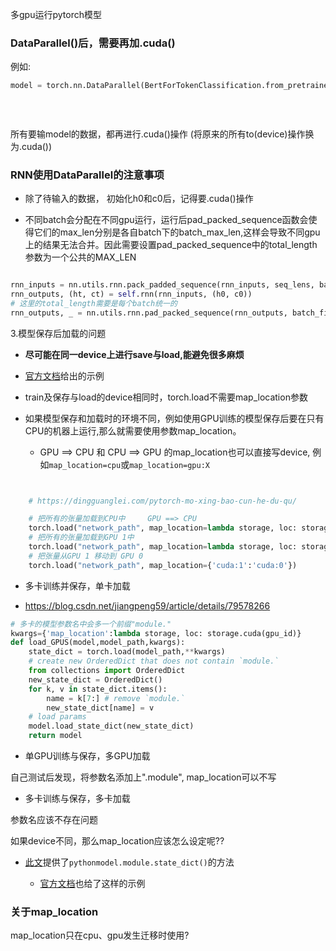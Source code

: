 多gpu运行pytorch模型

### DataParallel()后，需要再加.cuda()

例如:

```python
model = torch.nn.DataParallel(BertForTokenClassification.from_pretrained('bert_model',
                                                                             num_labels=35,
                                                                             cache_dir='/data/event/models/bert-base-uncased'),
                                                                             device_ids = [0,1]).cuda()
```

所有要输model的数据，都再进行.cuda()操作 (将原来的所有to(device)操作换为.cuda())


### RNN使用DataParallel的注意事项

* 除了待输入的数据， 初始化h0和c0后，记得要.cuda()操作

* 不同batch会分配在不同gpu运行，运行后pad_packed_sequence函数会使得它们的max_len分别是各自batch下的batch_max_len,这样会导致不同gpu上的结果无法合并。因此需要设置pad_packed_sequence中的total_length参数为一个公共的MAX_LEN

```python

rnn_inputs = nn.utils.rnn.pack_padded_sequence(rnn_inputs, seq_lens, batch_first=True)
rnn_outputs, (ht, ct) = self.rnn(rnn_inputs, (h0, c0))
# 这里的total_length需要是每个batch统一的
rnn_outputs, _ = nn.utils.rnn.pad_packed_sequence(rnn_outputs, batch_first=True, total_length=max_len)

```


3.模型保存后加载的问题

* **尽可能在同一device上进行save与load,能避免很多麻烦**

* [官方文档](https://pytorch.org/tutorials/beginner/saving_loading_models.html#saving-torch-nn-dataparallel-models)给出的示例

* train及保存与load的device相同时，torch.load不需要map_location参数

* 如果模型保存和加载时的环境不同，例如使用GPU训练的模型保存后要在只有CPU的机器上运行,那么就需要使用参数map_location。

    * GPU ==> CPU 和 CPU ==> GPU 的map_location也可以直接写device, 例如```map_location=cpu```或```map_location=gpu:X```

```python


    # https://dingguanglei.com/pytorch-mo-xing-bao-cun-he-du-qu/

    # 把所有的张量加载到CPU中     GPU ==> CPU
    torch.load("network_path", map_location=lambda storage, loc: storage)
    # 把所有的张量加载到GPU 1中   
    torch.load("network_path", map_location=lambda storage, loc: storage.cuda(1))
    # 把张量从GPU 1 移动到 GPU 0
    torch.load("network_path", map_location={'cuda:1':'cuda:0'})
```

* 多卡训练并保存，单卡加载

* https://blog.csdn.net/jiangpeng59/article/details/79578266

```python
# 多卡的模型参数名中会多一个前缀"module."
kwargs={'map_location':lambda storage, loc: storage.cuda(gpu_id)}
def load_GPUS(model,model_path,kwargs):
    state_dict = torch.load(model_path,**kwargs)
    # create new OrderedDict that does not contain `module.`
    from collections import OrderedDict
    new_state_dict = OrderedDict()
    for k, v in state_dict.items():
        name = k[7:] # remove `module.`
        new_state_dict[name] = v
    # load params
    model.load_state_dict(new_state_dict)
    return model

```

* 单GPU训练与保存，多GPU加载

自己测试后发现，将参数名添加上".module", map_location可以不写


* 多卡训练与保存，多卡加载

参数名应该不存在问题

如果device不同，那么map_location应该怎么设定呢??


* [此文](https://zhuanlan.zhihu.com/p/76604532)提供了```pythonmodel.module.state_dict()```的方法

    * [官方文档](https://pytorch.org/tutorials/beginner/saving_loading_models.html#saving-torch-nn-dataparallel-models)也给了这样的示例


### 关于map_location

map_location只在cpu、gpu发生迁移时使用?

